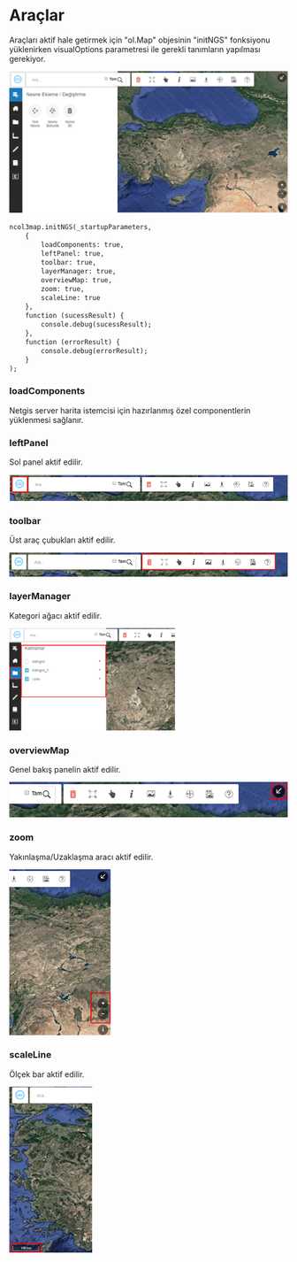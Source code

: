 
# Araçlar

Araçları aktif hale getirmek için "ol.Map" objesinin "initNGS" fonksiyonu yüklenirken visualOptions parametresi ile gerekli tanımların yapılması gerekiyor.


![Araçlar Örnek](https://raw.githubusercontent.com/netcad-gis/sdk-harita-istemcisi/master/img/araclar.png)


    ncol3map.initNGS(_startupParameters,
        {
            loadComponents: true,
            leftPanel: true,
            toolbar: true,
            layerManager: true,
            overviewMap: true,
            zoom: true,
            scaleLine: true
        },
        function (sucessResult) {
            console.debug(sucessResult);
        },
        function (errorResult) {
            console.debug(errorResult);
        }
    );


### loadComponents

Netgis server harita istemcisi için hazırlanmış özel componentlerin yüklenmesi sağlanır.

### leftPanel

Sol panel aktif edilir.

![Araçlar Toolbar](https://raw.githubusercontent.com/netcad-gis/sdk-harita-istemcisi/master/img/araclar2.png)

### toolbar

Üst araç çubukları aktif edilir.

![Araçlar Toolbar](https://raw.githubusercontent.com/netcad-gis/sdk-harita-istemcisi/master/img/araclartoolbar.png)

### layerManager

Kategori ağacı aktif edilir.

![Araçlar Toolbar](https://raw.githubusercontent.com/netcad-gis/sdk-harita-istemcisi/master/img/araclarLayermanager.png)

### overviewMap

Genel bakış panelin aktif edilir.

![Araçlar Toolbar](https://raw.githubusercontent.com/netcad-gis/sdk-harita-istemcisi/master/img/araclarOverview.png)


### zoom

Yakınlaşma/Uzaklaşma aracı aktif edilir.

![Araçlar Toolbar](https://raw.githubusercontent.com/netcad-gis/sdk-harita-istemcisi/master/img/araclarzoom.png)


### scaleLine

Ölçek bar aktif edilir.

![Araçlar Toolbar](https://raw.githubusercontent.com/netcad-gis/sdk-harita-istemcisi/master/img/araclarScaleline.png)

